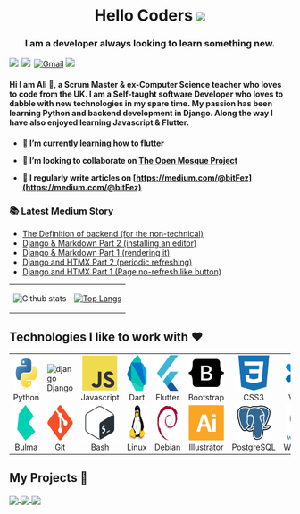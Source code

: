 
<h1 align="center"> Hello Coders <img src="https://media.giphy.com/media/hvRJCLFzcasrR4ia7z/giphy.gif" width="25px"> </h1>
<h3 align ="center"> <strong> I am a developer always looking to learn something new. </strong> </h3>
<p >
<a href="https://www.github.com/bitfez/">
  <img align="left" width="22px" src="https://raw.githubusercontent.com/peterthehan/peterthehan/master/assets/github.svg" />
</a>
<a href="https://www.linkedin.com/in/ali-mulla-608a6621/">
  <img align="left" width="22px" src="https://raw.githubusercontent.com/peterthehan/peterthehan/master/assets/linkedin.svg" />
</a>

[![Gmail](https://img.shields.io/badge/%20-Send%20Mail-black?color=14171A&labelColor=ef5350&logo=gmail&logoColor=ffffff)](mailto:)
![](https://komarev.com/ghpvc/?username=bitfez&color=yellow)

<h4>Hi I am Ali 🧔, a Scrum Master & ex-Computer Science teacher who loves to code from the UK. I am a Self-taught software Developer who loves to dabble with new technologies in my spare time. My passion has been learning Python and backend development in Django. Along the way I have also enjoyed learning Javascript & Flutter. <h4>


- 🌱 I’m currently learning **how to flutter**

- 👯 I’m looking to collaborate on [The Open Mosque Project](https://github.com/OpenMosqueProject/)

- 📝 I regularly write articles on [https://medium.com/@bitFez](https://medium.com/@bitFez)

### 📚 Latest Medium Story
<!-- MEDIUM-STORY-LIST:START -->
- [The Definition of backend &lpar;for the non-technical&rpar;](https://medium.com/@bitFez/the-definition-of-backend-for-the-non-technical-68502129e365?source=rss-e3fd5d9d9aa------2)
- [Django &amp; Markdown Part 2 &lpar;installing an editor&rpar;](https://blog.devgenius.io/django-markdown-part-2-installing-an-editor-ff32aadc49d2?source=rss-e3fd5d9d9aa------2)
- [Django &amp; Markdown Part 1 &lpar;rendering it&rpar;](https://blog.devgenius.io/django-markdown-part-1-rendering-it-b61cbcbc833e?source=rss-e3fd5d9d9aa------2)
- [Django and HTMX Part 2 &lpar;periodic refreshing&rpar;](https://blog.devgenius.io/django-and-htmx-part-2-periodic-refreshing-768cc059a06d?source=rss-e3fd5d9d9aa------2)
- [Django and HTMX Part 1 &lpar;Page no-refresh like button&rpar;](https://blog.devgenius.io/django-and-htmx-part-1-ff629ae048f1?source=rss-e3fd5d9d9aa------2)
<!-- MEDIUM-STORY-LIST:END -->


 <table align="center" >
   <tr>
     <td>
  
![Github stats](https://github-readme-stats.vercel.app/api?username=bitFez&theme=radical&show_icons=true&count_private=true&hide=issues) </td>
     <td> [![Top Langs](https://github-readme-stats.vercel.app/api/top-langs/?username=bitFez&theme=radical&layout=compact)](https://github.com/bitFez) </td>
   </tr>
  </table>
  



  
<h2> Technologies I like to work with ❤️</h2>
 <table>
   <tr>
      <td>
        <img alt="python" height=64px src="https://raw.githubusercontent.com/devicons/devicon/master/icons/python/python-original.svg">
        <br> Python
     </td>
     <td>
        <img alt="django" height=64px src="https://cdn.worldvectorlogo.com/logos/django.svg">
        <br> Django 
     </td>
     <td align="center">
        <img alt="javascript" height=64px src="https://raw.githubusercontent.com/devicons/devicon/master/icons/javascript/javascript-original.svg">
        <br>Javascript
    </td>
    <td align="center">
       <img alt="dart" height=64px src= "https://github.com/devicons/devicon/blob/master/icons/dart/dart-original.svg">
       <br> Dart
     </td>
     <td align="center">
        <img alt="Flutter" height=64px src="https://github.com/devicons/devicon/blob/master/icons/flutter/flutter-original.svg">
         <br> Flutter
     </td> 
     <td align="center">
      <img alt="bootstrap" height=64px src="https://raw.githubusercontent.com/devicons/devicon/master/icons/bootstrap/bootstrap-plain.svg">
      <br>Bootstrap
    </td>
     <td align="center">
       <img alt="css" height=64px src= "https://github.com/devicons/devicon/blob/master/icons/css3/css3-plain.svg">
       <br> CSS3
     </td>
     <td align="center">
       <img alt="vscode" height=64px src="https://github.com/devicons/devicon/blob/master/icons/vscode/vscode-original.svg">
       <br> VSCode
     </td> 
      <td align="center">
       <img alt="docker" height=64px src="https://github.com/devicons/devicon/blob/master/icons/docker/docker-plain.svg">
       <br> Docker
     </td> 
   </tr>
   <tr>
          <td align="center">
       <img alt="bulma" height=64px src="https://github.com/devicons/devicon/blob/master/icons/bulma/bulma-plain.svg">
       <br> Bulma
     </td> 
     <td align="center">
       <img alt="git" height=64px src="https://github.com/devicons/devicon/blob/master/icons/git/git-original.svg">
       <br> Git
     </td>
        <td align="center">
       <img alt="bash" height=64px src="https://github.com/devicons/devicon/blob/master/icons/bash/bash-plain.svg">
       <br> Bash
     </td>
    <td align="center">
       <img alt="linux" height=64px src="https://github.com/devicons/devicon/blob/master/icons/linux/linux-original.svg">
       <br> Linux
     </td>   
    <td align="center">
       <img alt="debian" height=64px src="https://github.com/devicons/devicon/blob/master/icons/debian/debian-original.svg">
       <br> Debian
     </td> 
       <td align="center">
       <img alt="illustrator" height=64px src="https://github.com/devicons/devicon/blob/master/icons/illustrator/illustrator-plain.svg">
       <br> Illustrator
     </td> 
       <td align="center">
       <img alt="PostgreSQL" height=64px src="https://github.com/devicons/devicon/blob/master/icons/postgresql/postgresql-original.svg">
       <br> PostgreSQL
     </td>  
    <td align="center">
       <img alt="wordpress" height=64px src="https://github.com/devicons/devicon/blob/master/icons/wordpress/wordpress-original.svg">
       <br> WordPress
     </td> 
     <td align="center">
       <img alt="html5" height=64px src="https://github.com/devicons/devicon/blob/master/icons/html5/html5-original.svg">
       <br> HTML5
     </td> 
   </tr>

 </table>
 

<!-- 
![GitHub Activity Graph](https://activity-graph.herokuapp.com/graph?username=bitFez&bg_color=nord&color=708090&line=24292e&point=24292e&area=true&hide_border=true) 
-->

 
<h2> My Projects 📁</h2>
<a href="https://github.com/OpenMosqueProject/open_mosque_dynamic_django_website">
  <img align="center" src="https://github-readme-stats.vercel.app/api/pin/?username=OpenMosqueProject&theme=react&repo=open_mosque_dynamic_django_website" />
</a>
<a href="https://github.com/bitFez/Darbuka_Django_Babadum_Clone">
  <img align="center" src="https://github-readme-stats.vercel.app/api/pin/?username=bitfez&theme=react&repo=Darbuka_Django_Babadum_Clone" />
</a>
 <a href="https://github.com/bitFez/kelepir">
  <img align="center" src="https://github-readme-stats.vercel.app/api/pin/?username=bitFez&theme=react&repo=kelepir" />
</a>
 
  
  
  
<!--
<h3 align="left">Support:</h3>
<p><a href="https://ko-fi.com/bitFez"> <img align="left" src="https://cdn.ko-fi.com/cdn/kofi3.png?v=3" height="50" width="210" alt="bitFez" /></a></p><br><br>
-->






